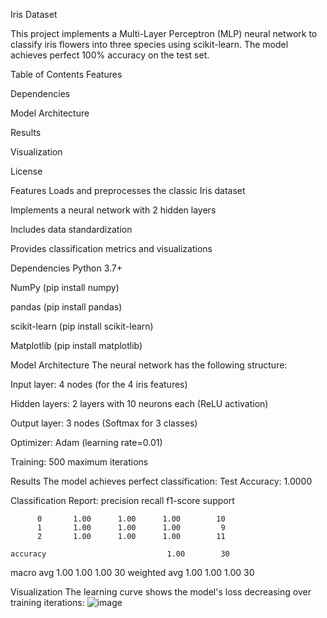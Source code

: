 
Iris Dataset

This project implements a Multi-Layer Perceptron (MLP) neural network to classify iris flowers into three species using scikit-learn. The model achieves perfect 100% accuracy on the test set.

Table of Contents
Features

Dependencies

Model Architecture

Results

Visualization

License

Features
Loads and preprocesses the classic Iris dataset

Implements a neural network with 2 hidden layers

Includes data standardization

Provides classification metrics and visualizations

Dependencies
Python 3.7+

NumPy (pip install numpy)

pandas (pip install pandas)

scikit-learn (pip install scikit-learn)

Matplotlib (pip install matplotlib)


Model Architecture
The neural network has the following structure:

Input layer: 4 nodes (for the 4 iris features)

Hidden layers: 2 layers with 10 neurons each (ReLU activation)

Output layer: 3 nodes (Softmax for 3 classes)

Optimizer: Adam (learning rate=0.01)

Training: 500 maximum iterations

Results
The model achieves perfect classification:
Test Accuracy: 1.0000

Classification Report:
              precision    recall  f1-score   support

          0       1.00      1.00      1.00        10
          1       1.00      1.00      1.00         9
          2       1.00      1.00      1.00        11

    accuracy                           1.00        30
   macro avg       1.00      1.00      1.00        30
weighted avg       1.00      1.00      1.00        30




Visualization
The learning curve shows the model's loss decreasing over training iterations:
![image](https://github.com/user-attachments/assets/a520deaf-9840-467b-a194-6be33e0529b3)
